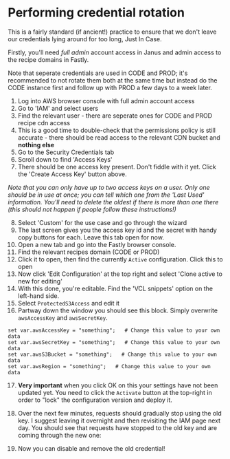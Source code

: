 # Performing credential rotation

This is a fairly standard (if ancient!) practice to ensure that we don't
leave our credentials lying around for too long, Just In Case.

Firstly, you'll need _full admin_ account access in Janus and admin access to the
recipe domains in Fastly.

Note that seperate credentials are used in CODE and PROD; it's recommended to not
rotate them both at the same time but instead do the CODE instance first and follow up
with PROD a few days to a week later.

1. Log into AWS browser console with full admin account access
2. Go to 'IAM' and select users
3. Find the relevant user - there are seperate ones for CODE and PROD recipe cdn access
4. This is a good time to double-check that the permissions policy is still accurate -
   there should be read access to the relevant CDN bucket and **nothing else**
5. Go to the Security Credentials tab
6. Scroll down to find 'Access Keys'
7. There should be one access key present. Don't fiddle with it yet. Click the 'Create Access Key' button above.

_Note that you can only have up to two access keys on a user. Only one should be in use at once; you
can tell which one from the 'Last Used' information. You'll need to delete the oldest if there
is more than one there (this should not happen if people follow these instructions!)_

8. Select 'Custom' for the use case and go through the wizard
9. The last screen gives you the access key id and the secret with handy copy buttons for each. Leave this tab open for now.
10. Open a new tab and go into the Fastly browser console.
11. Find the relevant recipes domain (CODE or PROD)
12. Click it to open, then find the currently `Active` configuration. Click this to open
13. Now click 'Edit Configuration' at the top right and select 'Clone active to new for editing'
14. With this done, you're editable. Find the 'VCL snippets' option on the left-hand side.
15. Select `ProtectedS3Access` and edit it
16. Partway down the window you should see this block. Simply overwrite `awsAccessKey` and `awsSecretKey`.

```vcl
set var.awsAccessKey = "something";   # Change this value to your own data
set var.awsSecretKey = "something";   # Change this value to your own data
set var.awsS3Bucket = "something";   # Change this value to your own data
set var.awsRegion = "something";   # Change this value to your own data
```

17. **Very important** when you click OK on this your settings have not been updated yet. You
    need to click the `Activate` button at the top-right in order to "lock" the configuration
    version and deploy it.
18. Over the next few minutes, requests should gradually stop using the old key.
    I suggest leaving it overnight and then revisiting the IAM page next day.
    You should see that requests have stopped to the old key and are coming through the new one:

19. Now you can disable and remove the old credential!
